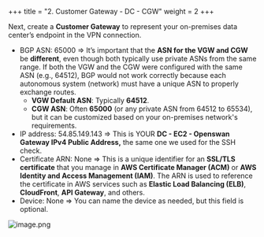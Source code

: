 +++
title = "2. Customer Gateway - DC - CGW"
weight = 2
+++


Next, create a **Customer Gateway** to represent your on-premises data center’s endpoint in the VPN connection.

- BGP ASN: 65000
⇒ It’s important that the **ASN for the VGW and CGW** be **different**, even though both typically use private ASNs from the same range. If both the VGW and the CGW were configured with the same ASN (e.g., 64512), BGP would not work correctly because each autonomous system (network) must have a unique ASN to properly exchange routes.
	- **VGW Default ASN**: Typically **64512**.
	- **CGW ASN**: Often **65000** (or any private ASN from 64512 to 65534), but it can be customized based on your on-premises network's requirements.
- IP address: 54.85.149.143
⇒ This is YOUR **DC - EC2 - Openswan Gateway IPv4 Public Address,** the same one we used for the SSH check.
- Certificate ARN: None
⇒ This is a unique identifier for an **SSL/TLS certificate** that you manage in **AWS Certificate Manager (ACM)** or **AWS Identity and Access Management (IAM)**. The ARN is used to reference the certificate in AWS services such as **Elastic Load Balancing (ELB)**, **CloudFront**, **API Gateway**, and others.
- Device: None
⇒ You can name the device as needed, but this field is optional.

![image.png](/images/005-v-prepare-for-site-to-site-vpn-aws-to-dc/25-182900-image.png)


